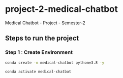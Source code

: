 # project-2-medical-chatbot
Medical Chatbot - Project - Semester-2

## Steps to run the project

### Step 1 : Create Environment 

```bash
conda create -n medical-chatbot python=3.8 -y
```

```bash
conda activate medical-chatbot
```